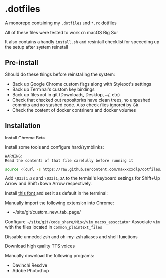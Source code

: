 # .dotfiles

A monorepo containing my `.dotfiles` and `*.rc` dotfiles

All of these files were tested to work on macOS Big Sur

It also contains a handly `install.sh` and resintall checklist for
speeeding up the setup after system reinstall

## Pre-install

Should do these things before reinstalling the system:

* Back up Google Chrome custom flags along with Stylebot's settings
* Back up Terminal's custom key bindings
* Back up files not in git (Downloads, Desktop, ~/, etc)
* Check that checked out repositories have clean trees, no unpushed
   commits and no stashed code. Also check files ignored by Git
* Check the content of docker containers and docker volumes

## Installation

Install Chrome Beta

Install some tools and configure hard/symblinks:

```
WARNING:
Read the contents of that file carefully before running it
```

```zsh
source <(curl -s https://raw.githubusercontent.com/maxxxxxdlp/dotfiles/main/install.sh)
```

Add `\033[1;2B` and `\033[1;2A` to the termial's keyboard settings for
Shift+Up Arrow and Shift+Down Arrow respectively.

Install [this font
](https://github.com/ryanoasis/nerd-fonts/raw/master/patched-fonts/RobotoMono/Regular/complete/Roboto%20Mono%20Nerd%20Font%20Complete.ttf)
and set it as default in the terminal:

Manually import the following extension into Chrome:

* ~/site/git/custom_new_tab_page/

Configure `~/site/git/code_share/Misc/vim_macos_associator`
Associate `vim` with the files located in `common_plaintext_files`

Dissable unneded zsh and oh-my-zsh aliases and shell functions

Download high quality TTS voices

Manually download the following programs:

* Davinchi Resolve
* Adobe Photoshop
